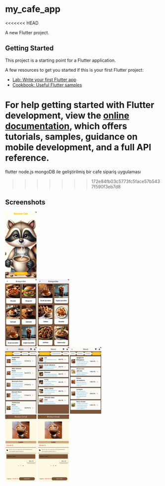 # my_cafe_app
<<<<<<< HEAD

A new Flutter project.

## Getting Started

This project is a starting point for a Flutter application.

A few resources to get you started if this is your first Flutter project:

- [Lab: Write your first Flutter app](https://docs.flutter.dev/get-started/codelab)
- [Cookbook: Useful Flutter samples](https://docs.flutter.dev/cookbook)

For help getting started with Flutter development, view the
[online documentation](https://docs.flutter.dev/), which offers tutorials,
samples, guidance on mobile development, and a full API reference.
=======
flutter node.js mongoDB ile geliştirilmiş bir cafe sipariş uygulaması
>>>>>>> 172e84fb03c5773fc5face57b5437f590f3eb7d8

## Screenshots

<div style="padding: 20 px;">
    <img src="https://github.com/ayselcetin07/my_cafe_app/blob/main/assets/screenshots/anasayfa.jpg" alt="anasayfa resmi" width="20% style="margin-right: 50px;">
</div>

<div style="padding: 20 px;">
    <img src="https://github.com/ayselcetin07/my_cafe_app/blob/main/assets/screenshots/kategoriler1.jpg" alt="kategoriler sayfası" width="20%" style="margin-bottom: 50 px;">
    <img src="https://github.com/ayselcetin07/my_cafe_app/blob/main/assets/screenshots/kategoriler2.jpg" alt="kategoriler sayfası2" width="20%" style="margin-bottom: 50 px;">
</div>

<div style="padding: 20 px;">
    <img src="https://github.com/ayselcetin07/my_cafe_app/blob/main/assets/screenshots/menu1.jpg" alt="menu sayfası" width="20%">
    <img src="https://github.com/ayselcetin07/my_cafe_app/blob/main/assets/screenshots/menu2.jpg" alt="menu sayfası2" width="20%">
    <img src="https://github.com/ayselcetin07/my_cafe_app/blob/main/assets/screenshots/menu3.jpg" alt="menu sayfası3" width="20%">
</div>

<div style="padding: 20 px;">
    <img src="https://github.com/ayselcetin07/my_cafe_app/blob/main/assets/screenshots/productdetail1.jpg" alt="detay sayfası" width="20%">
    <img src="https://github.com/ayselcetin07/my_cafe_app/blob/main/assets/screenshots/productdetail2.jpg" alt="detay sayfası" width="20%">
</div>
